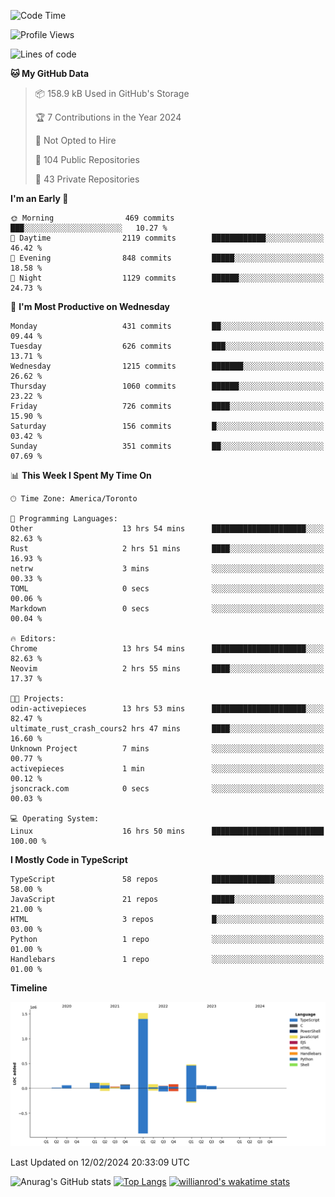 <!--START_SECTION:waka-->
![Code Time](http://img.shields.io/badge/Code%20Time-1%2C177%20hrs%205%20mins-blue)

![Profile Views](http://img.shields.io/badge/Profile%20Views-5-blue)

![Lines of code](https://img.shields.io/badge/From%20Hello%20World%20I%27ve%20Written-2.7%20million%20lines%20of%20code-blue)

**🐱 My GitHub Data** 

> 📦 158.9 kB Used in GitHub's Storage 
 > 
> 🏆 7 Contributions in the Year 2024
 > 
> 🚫 Not Opted to Hire
 > 
> 📜 104 Public Repositories 
 > 
> 🔑 43 Private Repositories 
 > 
**I'm an Early 🐤** 

```text
🌞 Morning                469 commits         ███░░░░░░░░░░░░░░░░░░░░░░   10.27 % 
🌆 Daytime                2119 commits        ████████████░░░░░░░░░░░░░   46.42 % 
🌃 Evening                848 commits         █████░░░░░░░░░░░░░░░░░░░░   18.58 % 
🌙 Night                  1129 commits        ██████░░░░░░░░░░░░░░░░░░░   24.73 % 
```
📅 **I'm Most Productive on Wednesday** 

```text
Monday                   431 commits         ██░░░░░░░░░░░░░░░░░░░░░░░   09.44 % 
Tuesday                  626 commits         ███░░░░░░░░░░░░░░░░░░░░░░   13.71 % 
Wednesday                1215 commits        ███████░░░░░░░░░░░░░░░░░░   26.62 % 
Thursday                 1060 commits        ██████░░░░░░░░░░░░░░░░░░░   23.22 % 
Friday                   726 commits         ████░░░░░░░░░░░░░░░░░░░░░   15.90 % 
Saturday                 156 commits         █░░░░░░░░░░░░░░░░░░░░░░░░   03.42 % 
Sunday                   351 commits         ██░░░░░░░░░░░░░░░░░░░░░░░   07.69 % 
```


📊 **This Week I Spent My Time On** 

```text
🕑︎ Time Zone: America/Toronto

💬 Programming Languages: 
Other                    13 hrs 54 mins      █████████████████████░░░░   82.63 % 
Rust                     2 hrs 51 mins       ████░░░░░░░░░░░░░░░░░░░░░   16.93 % 
netrw                    3 mins              ░░░░░░░░░░░░░░░░░░░░░░░░░   00.33 % 
TOML                     0 secs              ░░░░░░░░░░░░░░░░░░░░░░░░░   00.06 % 
Markdown                 0 secs              ░░░░░░░░░░░░░░░░░░░░░░░░░   00.04 % 

🔥 Editors: 
Chrome                   13 hrs 54 mins      █████████████████████░░░░   82.63 % 
Neovim                   2 hrs 55 mins       ████░░░░░░░░░░░░░░░░░░░░░   17.37 % 

🐱‍💻 Projects: 
odin-activepieces        13 hrs 53 mins      █████████████████████░░░░   82.47 % 
ultimate_rust_crash_cours2 hrs 47 mins       ████░░░░░░░░░░░░░░░░░░░░░   16.60 % 
Unknown Project          7 mins              ░░░░░░░░░░░░░░░░░░░░░░░░░   00.77 % 
activepieces             1 min               ░░░░░░░░░░░░░░░░░░░░░░░░░   00.12 % 
jsoncrack.com            0 secs              ░░░░░░░░░░░░░░░░░░░░░░░░░   00.03 % 

💻 Operating System: 
Linux                    16 hrs 50 mins      █████████████████████████   100.00 % 
```

**I Mostly Code in TypeScript** 

```text
TypeScript               58 repos            ██████████████░░░░░░░░░░░   58.00 % 
JavaScript               21 repos            █████░░░░░░░░░░░░░░░░░░░░   21.00 % 
HTML                     3 repos             █░░░░░░░░░░░░░░░░░░░░░░░░   03.00 % 
Python                   1 repo              ░░░░░░░░░░░░░░░░░░░░░░░░░   01.00 % 
Handlebars               1 repo              ░░░░░░░░░░░░░░░░░░░░░░░░░   01.00 % 
```



**Timeline**

![Lines of Code chart](https://raw.githubusercontent.com/wise-introvert/wise-introvert/master/assets/bar_graph.png)


 Last Updated on 12/02/2024 20:33:09 UTC
<!--END_SECTION:waka-->

![Anurag's GitHub stats](https://github-readme-stats.vercel.app/api?username=wise-introvert&count_private=true&show_icons=true)
[![Top Langs](https://github-readme-stats.vercel.app/api/top-langs/?username=wise-introvert&langs_count=10)](https://github.com/anuraghazra/github-readme-stats)
[![willianrod's wakatime stats](https://github-readme-stats.vercel.app/api/wakatime?username=wiseintrovert)](https://github.com/anuraghazra/github-readme-stats)

